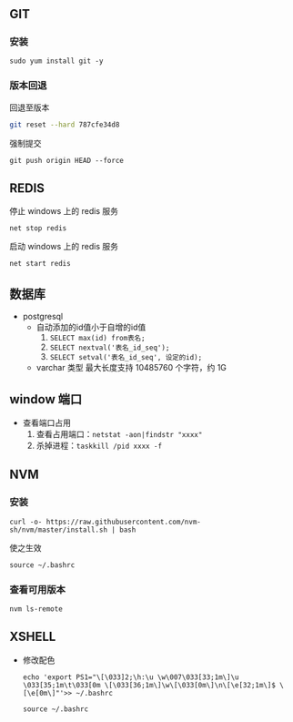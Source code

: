 # 

## GIT

### 安装
```
sudo yum install git -y
```

### 版本回退

回退至版本
```bash
git reset --hard 787cfe34d8
```

强制提交
```
git push origin HEAD --force
```

## REDIS

停止 windows 上的 redis 服务
```
net stop redis 
```

启动 windows 上的 redis 服务
```
net start redis
```

## 数据库

- postgresql
  - 自动添加的id值小于自增的id值
    1. `SELECT max(id) from表名;`  
    2. `SELECT nextval('表名_id_seq');` 
    3. `SELECT setval('表名_id_seq', 设定的id);`
  - varchar 类型 最大长度支持  10485760 个字符，约 1G

## window 端口

- 查看端口占用
    1. 查看占用端口：`netstat -aon|findstr "xxxx"`
    2. 杀掉进程：`taskkill /pid xxxx -f`

## NVM

### 安装
```
curl -o- https://raw.githubusercontent.com/nvm-sh/nvm/master/install.sh | bash
```

使之生效
``` 
source ~/.bashrc
```

### 查看可用版本
```
nvm ls-remote
```

## XSHELL
- 修改配色
  ```
  echo 'export PS1="\[\033]2;\h:\u \w\007\033[33;1m\]\u \033[35;1m\t\033[0m \[\033[36;1m\]\w\[\033[0m\]\n\[\e[32;1m\]$ \[\e[0m\]"'>> ~/.bashrc

  source ~/.bashrc
  ```
